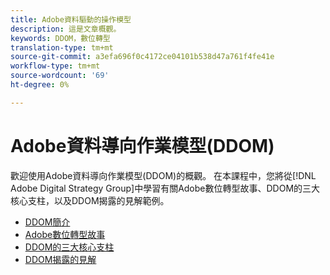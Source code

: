 ```yaml
---
title: Adobe資料驅動的操作模型
description: 這是文章概觀。
keywords: DDOM，數位轉型
translation-type: tm+mt
source-git-commit: a3efa696f0c4172ce04101b538d47a761f4fe41e
workflow-type: tm+mt
source-wordcount: '69'
ht-degree: 0%

---
```



# Adobe資料導向作業模型(DDOM)

歡迎使用Adobe資料導向作業模型(DDOM)的概觀。 在本課程中，您將從[!DNL Adobe Digital Strategy Group]中學習有關Adobe數位轉型故事、DDOM的三大核心支柱，以及DDOM揭露的見解範例。

* [DDOM簡介](ddom-introduction.md)
* [Adobe數位轉型故事](transformation-story.md)
* [DDOM的三大核心支柱](ddom-components.md)
* [DDOM揭露的見解](ddom-insights.md)

<!--
This is the landing page of the user guide. It should be the first list item in the TOC.md file.

See other user landing pages to get ideas.
-->
